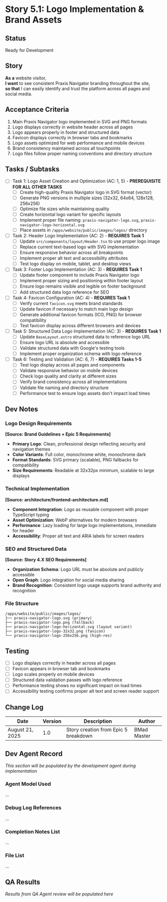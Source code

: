 # Story 5.1: Logo Implementation & Brand Assets

## Status
Ready for Development

## Story
**As a** website visitor,  
**I want** to see consistent Praxis Navigator branding throughout the site,  
**so that** I can easily identify and trust the platform across all pages and social media.

## Acceptance Criteria
1. Main Praxis Navigator logo implemented in SVG and PNG formats
2. Logo displays correctly in website header across all pages
3. Logo appears properly in footer and structured data
4. Favicon displays correctly in browser tabs and bookmarks
5. Logo assets optimized for web performance and mobile devices
6. Brand consistency maintained across all touchpoints
7. Logo files follow proper naming conventions and directory structure

## Tasks / Subtasks

- [ ] Task 1: Logo Asset Creation and Optimization (AC: 1, 5) - **PREREQUISITE FOR ALL OTHER TASKS**
  - [ ] Create high-quality Praxis Navigator logo in SVG format (vector)
  - [ ] Generate PNG versions in multiple sizes (32x32, 64x64, 128x128, 256x256)
  - [ ] Optimize file sizes while maintaining quality
  - [ ] Create horizontal logo variant for specific layouts
  - [ ] Implement proper file naming: `praxis-navigator-logo.svg`, `praxis-navigator-logo-horizontal.svg`
  - [ ] Place assets in `/apps/website/public/images/logos/` directory

- [ ] Task 2: Header Logo Implementation (AC: 2) - **REQUIRES Task 1**
  - [ ] Update `src/components/layout/Header.tsx` to use proper logo image
  - [ ] Replace current text-based logo with SVG implementation
  - [ ] Ensure responsive behavior across all breakpoints
  - [ ] Implement proper alt text and accessibility attributes
  - [ ] Test logo display on mobile, tablet, and desktop views

- [ ] Task 3: Footer Logo Implementation (AC: 3) - **REQUIRES Task 1**
  - [ ] Update footer component to include Praxis Navigator logo
  - [ ] Implement proper sizing and positioning within footer layout
  - [ ] Ensure logo remains visible and legible on footer background
  - [ ] Add structured data logo reference for SEO

- [ ] Task 4: Favicon Configuration (AC: 4) - **REQUIRES Task 1**
  - [ ] Verify current `favicon.svg` meets brand standards
  - [ ] Update favicon if necessary to match main logo design
  - [ ] Generate additional favicon formats (ICO, PNG) for browser compatibility
  - [ ] Test favicon display across different browsers and devices

- [ ] Task 5: Structured Data Logo Implementation (AC: 3) - **REQUIRES Task 1**
  - [ ] Update `BaseLayout.astro` structured data to reference logo URL
  - [ ] Ensure logo URL is absolute and accessible
  - [ ] Validate structured data with Google's testing tools
  - [ ] Implement proper organization schema with logo reference

- [ ] Task 6: Testing and Validation (AC: 6, 7) - **REQUIRES Tasks 1-5**
  - [ ] Test logo display across all pages and components
  - [ ] Validate responsive behavior on mobile devices
  - [ ] Check logo quality and clarity at different sizes
  - [ ] Verify brand consistency across all implementations
  - [ ] Validate file naming and directory structure
  - [ ] Performance test to ensure logo assets don't impact load times

## Dev Notes

### Logo Design Requirements
**[Source: Brand Guidelines + Epic 5 Requirements]**
- **Primary Logo**: Clean, professional design reflecting security and navigation themes
- **Color Variants**: Full color, monochrome white, monochrome dark
- **Format Standards**: SVG primary (scalable), PNG fallbacks for compatibility
- **Size Requirements**: Readable at 32x32px minimum, scalable to large displays

### Technical Implementation
**[Source: architecture/frontend-architecture.md]**
- **Component Integration**: Logo as reusable component with proper TypeScript typing
- **Asset Optimization**: WebP alternatives for modern browsers
- **Performance**: Lazy loading for large logo implementations, immediate for header
- **Accessibility**: Proper alt text and ARIA labels for screen readers

### SEO and Structured Data
**[Source: Story 4.X SEO Requirements]**
- **Organization Schema**: Logo URL must be absolute and publicly accessible
- **Open Graph**: Logo integration for social media sharing
- **Brand Recognition**: Consistent logo usage supports brand authority and recognition

### File Structure
```
/apps/website/public/images/logos/
├── praxis-navigator-logo.svg (primary)
├── praxis-navigator-logo.png (fallback)
├── praxis-navigator-logo-horizontal.svg (layout variant)
├── praxis-navigator-logo-32x32.png (favicon)
└── praxis-navigator-logo-256x256.png (high-res)
```

## Testing
- [ ] Logo displays correctly in header across all pages
- [ ] Favicon appears in browser tab and bookmarks
- [ ] Logo scales properly on mobile devices
- [ ] Structured data validation passes with logo reference
- [ ] Performance testing shows no significant impact on load times
- [ ] Accessibility testing confirms proper alt text and screen reader support

## Change Log
| Date | Version | Description | Author |
|------|---------|-------------|---------|
| August 21, 2025 | 1.0 | Story creation from Epic 5 breakdown | BMad Master |

## Dev Agent Record
*This section will be populated by the development agent during implementation*

### Agent Model Used
...

### Debug Log References
...

### Completion Notes List
...

### File List
...

## QA Results
*Results from QA Agent review will be populated here*
